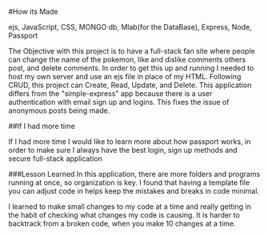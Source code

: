 #How its Made

ejs, JavaScript, CSS, MONGO db, Mlab(for the DataBase), Express, Node, Passport

The Objective with this project is to have a full-stack fan site where people can change the name of the pokemon, like and dislike comments others post, and delete comments. In order to get this up and running I needed to host my own server and use an ejs file in place of my HTML. Following CRUD, this project can Create, Read, Update, and Delete. This application differs from the "simple-express" app because there is a user authentication with email sign up and logins. This fixes the issue of anonymous posts being made.

##If I had more time

If I had more time I would like to learn more about how passport works, in order to make sure I always have the best login, sign up methods and secure full-stack application

###Lesson Learned
In this application, there are more folders and programs running at once, so organization is key. I found that having a template file you can adjust code in helps keep the mistakes and breaks in code minimal.

I learned to make small changes to my code at a time and really getting in the habit of checking what changes my code is causing. It is harder to backtrack from a broken code, when you make 10 changes at a time.
